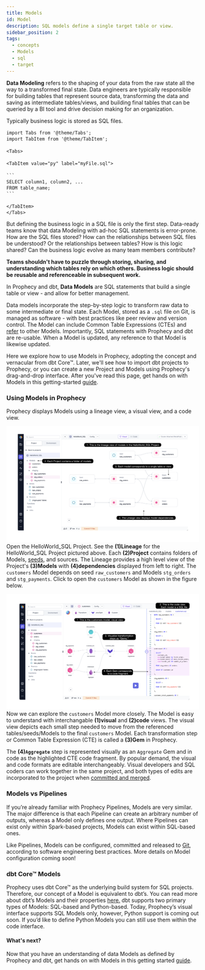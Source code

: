 ```yaml
---
title: Models
id: Model
description: SQL models define a single target table or view.
sidebar_position: 2
tags:
  - concepts
  - Models
  - sql
  - target
---
```


**Data Modeling** refers to the shaping of your data from the raw state all the way to a transformed final state. Data engineers are typically responsible for building tables that represent source data, transforming the data and saving as intermediate tables/views, and building final tables that can be queried by a BI tool and drive decision making for an organization.

Typically business logic is stored as SQL files.

````mdx-code-block
import Tabs from '@theme/Tabs';
import TabItem from '@theme/TabItem';

<Tabs>

<TabItem value="py" label="myFile.sql">

```
SELECT column1, column2, ...
FROM table_name;
```

</TabItem>
</Tabs>

````

But defining the business logic in a SQL file is only the first step. Data-ready teams know that data Modeling with ad-hoc SQL statements is error-prone. How are the SQL files stored? How can the relationships between SQL files be understood? Or the relationships between tables? How is this logic shared? Can the business logic evolve as many team members contribute?

**Teams shouldn't have to puzzle through storing, sharing, and understanding which tables rely on which others. Business logic should be reusable and referenceable in subsequent work.**

In Prophecy and dbt, **Data Models** are SQL statements that build a single table or view - and allow for better management.

Data models incorporate the step-by-step logic to transform raw data to some intermediate or final state. Each Model, stored as a `.sql` file on Git, is managed as software - with best practices like peer review and version control. The Model can include Common Table Expressions (CTEs) and [refer](https://docs.getdbt.com/docs/build/sql-models#building-dependencies-between-models) to other Models. Importantly, SQL statements with Prophecy and dbt are re-usable. When a Model is updated, any reference to that Model is likewise updated.

Here we explore how to use Models in Prophecy, adopting the concept and vernacular from dbt Core™. Later, we'll see how to import dbt projects to Prophecy, or you can create a new Project and Models using Prophecy's drag-and-drop interface. After you've read this page, get hands on with Models in this getting-started [guide](/docs/getting-started/getting-started-with-low-code-sql.md#44-Develop-your-first-model).

### Using Models in Prophecy

Prophecy displays Models using a lineage view, a visual view, and a code view.

![lineage-view](./img/models/lineage-view.png)
Open the HelloWorld_SQL Project. See the **(1)Lineage** for the HelloWorld_SQL Project pictured above. Each **(2)Project** contains folders of Models, [seeds](/docs/getting-started/getting-started-with-low-code-sql.md#431-create-seeds), and sources. The Lineage provides a high level view of the Project's **(3)Models** with **(4)dependencies** displayed from left to right. The `customers` Model depends on seed `raw_customers` and Models `stg_orders` and `stg_payments`. Click to open the `customers` Model as shown in the figure below.

![model-view](./img/models/model-view.png)
Now we can explore the `customers` Model more closely. The Model is easy to understand with interchangable **(1)visual** and **(2)code** views. The visual view depicts each small step needed to move from the referenced tables/seeds/Models to the final `customers` Model. Each transformation step or Common Table Expression (CTE) is called a **(3)Gem** in Prophecy.

The **(4)`Aggregate`** step is represented visually as an `Aggregate` Gem and in code as the highlighted CTE code fragment. By popular demand, the visual and code formats are editable interchangeably. Visual developers and SQL coders can work together in the same project, and both types of edits are incorporated to the project when [committed and merged](/docs/metadata/git.md#how-to-commit-changes).

### Models vs Pipelines

If you’re already familiar with Prophecy Pipelines, Models are very similar. The major difference is that each Pipeline can create an arbitrary number of outputs, whereas a Model only defines one output. Where Pipelines can exist only within Spark-based projects, Models can exist within SQL-based ones.

Like Pipelines, Models can be configured, committed and released to [Git](/docs/metadata/git.md), according to software engineering best practices. More details on Model configuration coming soon!

### dbt Core™ Models

Prophecy uses dbt Core™ as the underlying build system for SQL projects. Therefore, our concept of a Model is equivalent to dbt’s. You can read more about dbt’s Models and their properties [here.](https://docs.getdbt.com/docs/build/models) dbt supports two primary types of Models: SQL-based and Python-based. Today, Prophecy’s visual interface supports SQL Models only, however, Python support is coming out soon. If you’d like to define Python Models you can still use them within the code interface.

#### What's next?

Now that you have an understanding of data Models as defined by Prophecy and dbt, get hands on with Models in this getting started [guide](/docs/getting-started/getting-started-with-low-code-sql.md#44-develop-your-first-model).
